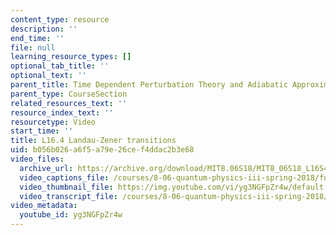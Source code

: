 ```yaml
---
content_type: resource
description: ''
end_time: ''
file: null
learning_resource_types: []
optional_tab_title: ''
optional_text: ''
parent_title: Time Dependent Perturbation Theory and Adiabatic Approximation
parent_type: CourseSection
related_resources_text: ''
resource_index_text: ''
resourcetype: Video
start_time: ''
title: L16.4 Landau-Zener transitions
uid: b056b026-a6f5-a79e-26ce-f4ddac2b3e68
video_files:
  archive_url: https://archive.org/download/MIT8.06S18/MIT8_06S18_L16S4_300k.mp4
  video_captions_file: /courses/8-06-quantum-physics-iii-spring-2018/fd84208022bf5553b53dd41a0112220b_yg3NGFpZr4w.vtt
  video_thumbnail_file: https://img.youtube.com/vi/yg3NGFpZr4w/default.jpg
  video_transcript_file: /courses/8-06-quantum-physics-iii-spring-2018/9e70f0bb9895d58c13d417c307760de1_yg3NGFpZr4w.pdf
video_metadata:
  youtube_id: yg3NGFpZr4w
---
```

